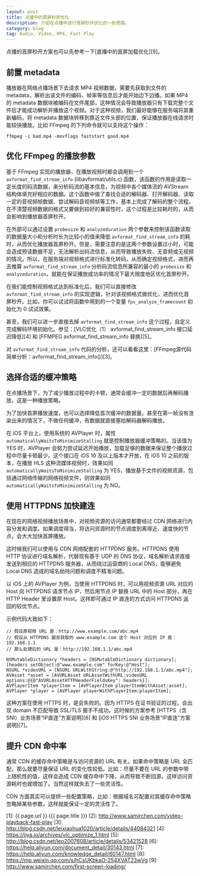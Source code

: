 ```yaml
---
layout: post
title: 点播中的首屏秒开优化
description: 介绍在点播中进行首屏秒开优化的一些思路。
category: blog
tag: Audio, Video, MP4, Fast Play
---
```



点播的首屏秒开方案也可以先参考一下[直播中的首屏加载优化][9]。

## 前置 metadata

播放器在网络点播场景下去请求 MP4 视频数据，需要先获取到文件的 metadata，解析出该文件的编码、帧率等信息后才能开始边下边播。如果 MP4 的 metadata 数据块被编码在文件尾部，这种情况会导致播放器只有下载完整个文件后才能成功解析并播放这个视频。对于这种视频，我们最好能够在服务端将其重新编码，将 metadata 数据块转移到靠近文件头部的位置，保证播放器在线请求时能较快播放。比如 FFmpeg 的下列命令就可以支持这个操作：

```
ffmpeg -i bad.mp4 -movflags faststart good.mp4
```



## 优化 FFmpeg 的播放参数

基于 FFmpeg 实现的播放器，在播放视频时都会调用到一个 `avformat_find_stream_info` (libavformat/utils.c) 函数，该函数的作用是读取一定长度的码流数据，来分析码流的基本信息，为视频中各个媒体流的 AVStream 结构体填充好相应的数据。这个函数中做了查找合适的解码器、打开解码器、读取一定的音视频帧数据、尝试解码音视频帧等工作，基本上完成了解码的整个流程。在不清楚视频数据的格式又要做到较好的兼容性时，这个过程是比较耗时的，从而会影响到播放器首屏秒开。

在外部可以通过设置 `probesize` 和 `analyzeduration` 两个参数来控制该函数读取的数据量大小和分析时长为比较小的值来降低 `avformat_find_stream_info` 的耗时，从而优化播放器首屏秒开。但是，需要注意的是这两个参数设置过小时，可能会造成预读数据不足，无法解析出码流信息，从而导致播放失败、无音频或无视频的情况。所以，在服务端对视频格式进行标准化转码，从而确定视频格式，进而再去推算 `avformat_find_stream_info` 分析码流信息所兼容的最小的 `probesize` 和 `analyzeduration`，就能在保证播放成功率的情况下最大限度地区优化首屏秒开。

在我们能控制视频格式达到标准化后，我们可以直接修改 `avformat_find_stream_info` 的实现逻辑，针对该视频格式做优化，进而优化首屏秒开。比如，你可以试试将函数中用到的一个变量 `fps_analyze_framecount` 初始化为 0 试试效果。

甚至，我们可以进一步直接去掉 `avformat_find_stream_info` 这个过程，自定义完成解码环境初始化。参见：[VLC优化（1） avformat_find_stream_info 接口延迟降低][4] 和 [FFMPEG avformat_find_stream_info 替换][5]。


对 `avformat_find_stream_info` 代码的分析，还可以看看这里：[FFmpeg源代码简单分析：avformat_find_stream_info()][3]。




## 选择合适的缓冲策略

在点播场景下，为了减少播放过程中的卡顿，通常会缓冲一定的数据后再解码播放，这是一种播放策略。

为了加快首屏播放速度，也可以选择降低首次缓冲的数据量。甚至在第一帧没有渲染出来的情况下，不做任何缓冲，有数据就直接塞给解码器解码播放。

在 iOS 平台上，使用系统的 AVPlayer 时，属性 `automaticallyWaitsToMinimizeStalling` 就是控制播放器缓冲策略的。当该值为 YES 时，AVPlayer 会努力尝试延迟开始播放，加载足够的数据来保证整个播放过程中尽量卡顿最少。这个接口在 iOS 10 及以上版本才开放，在 iOS 10 之前的版本，在播放 HLS 这种流媒体视频时，效果如同 `automaticallyWaitsToMinimizeStalling` 为 YES，播放基于文件的视频资源，包括通过网络传输的网络视频文件，则效果如同 `automaticallyWaitsToMinimizeStalling` 为 NO。




## 使用 HTTPDNS 加快建连

在现在的网络视频播放场景中，对视频资源的访问通常都要经过 CDN 网络进行内容分发和调度。如果调度得当，将访问资源时的节点调度到离得近、速度快的节点，会大大加快首屏播放。

这时候我们可以使用与 CDN 网络配套的 HTTPDNS 服务。HTTPDNS 使用 HTTP 协议进行域名解析，代替现有基于 UDP 的 DNS 协议，域名解析请求直接发送到相应的 HTTPDNS 服务器，从而绕过运营商的 Local DNS，能够避免 Local DNS 造成的域名劫持问题和调度不精准问题。

以 iOS 上的 AVPlayer 为例，当使用 HTTPDNS 时，可以用视频资源 URL 对应的 Host 向 HTTPDNS 请求节点 IP，然后用节点 IP 替换 URL 中的 Host 部分，再在 HTTP Header 里设置原 Host。这样即可通过 IP 直连的方式访问 HTTPDNS 返回的较优节点。

示例代码大致如下：


```
// 假设原视频 URL 是：http://www.example.com/abc.mp4
// 假设从 HTTPDNS 服务获取的 www.example.com 这个 Host 对应的 IP 是：192.168.1.1
// 那么处理后的 URL 是：http://192.168.1.1/abc.mp4

NSMutableDictionary *headers = [NSMutableDictionary dictionary];
[headers setObject:@"www.example.com" forKey:@"Host"];
NSURL *videoURL = [NSURL URLWithString:@"http://192.168.1.1/abc.mp4"];
AVAsset *asset = [AVURLAsset URLAssetWithURL:videoURL options:@{@"AVURLAssetHTTPHeaderFieldsKey": headers}];
AVPlayerItem *playerItem = [AVPlayerItem playerItemWithAsset:asset];
AVPlayer *player = [AVPlayer playerWithPlayerItem:playerItem];
```

这种方案在使用 HTTPS 时，是会失败的。因为 HTTPS 在证书验证的过程，会出现 domain 不匹配导致 SSL/TLS 握手不成功。这时候的方案参考 [HTTPS（含SNI）业务场景“IP直连”方案说明][6] 和 [iOS HTTPS SNI 业务场景“IP直连”方案说明][7]。


## 提升 CDN 命中率

通常 CDN 的缓存命中策略是与访问资源的 URL 有关。如果命中策略是 URL 全匹配，那么就要尽量保证 URL 的变化性较低。比如：尽量不要在 URL 的参数中带上随机性的值，这样会造成 CDN 缓存命中下降，从而导致不断回源，这样访问资源耗时也就增加了。当然这样就失去了一些灵活性。

CDN 方面其实可以提供一些配置策略，比如：根据域名可配置对其缓存命中策略忽略掉某些参数。这样就能保证一定的灵活性了。





[SamirChen]: http://www.samirchen.com "SamirChen"
[1]: {{ page.url }} ({{ page.title }})
[2]: http://www.samirchen.com/video-playback-fast-play
[3]: http://blog.csdn.net/leixiaohua1020/article/details/44084321
[4]: https://jiya.io/archives/vlc_optimize_1.html
[5]: http://blog.csdn.net/leo2007608/article/details/53421528
[6]: https://help.aliyun.com/document_detail/30143.html
[7]: https://help.aliyun.com/knowledge_detail/60147.html
[8]: https://mp.weixin.qq.com/s/hCsUKbkaO-254XVAT23wVg
[9]: http://www.samirchen.com/first-screen-loading/
